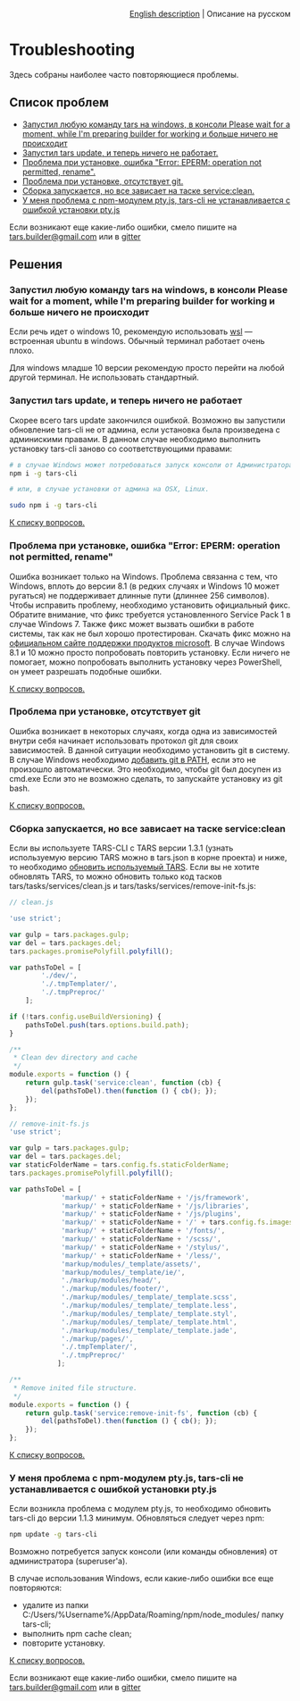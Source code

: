 <p align="right">
<a href="../en/troubleshooting.md">English description</a> | Описание на русском
</p>

# Troubleshooting

Здесь собраны наиболее часто повторяющиеся проблемы.

## Список проблем

* [Запустил любую команду tars на windows, в консоли Please wait for a moment, while I'm preparing builder for working и больше ничего не происходит](#запустил-любую-команду-tars-на-windows-в-консоли-please-wait-for-a-moment-while-im-preparing-builder-for-working-и-больше-ничего-не-происходит)
* [Запустил tars update, и теперь ничего не работает.](#Запустил-tars-update-и-теперь-ничего-не-работает)
* [Проблема при установке, ошибка "Error: EPERM: operation not permitted, rename".](#Проблема-при-установке-ошибка-error-eperm-operation-not-permitted-rename)
* [Проблема при установке, отсутствует git.](#Проблема-при-установке-отсутствует-git)
* [Сборка запускается, но все зависает на таске service:clean.](#Сборка-запускается-но-все-зависает-на-таске-serviceclean)
* [У меня проблема с npm-модулем pty.js, tars-cli не устанавливается с ошибкой установки pty.js](#У-меня-проблема-с-npm-модулем-ptyjs-tars-cli-не-устанавливается-с-ошибкой-установки-ptyjs)

Если возникают еще какие-либо ошибки, смело пишите на [tars.builder@gmail.com](tars.builder@gmail.com) или в [gitter](https://gitter.im/tars/tars-cli?utm_source=badge&utm_medium=badge&utm_campaign=pr-badge&utm_content=body_badge)

## Решения

### Запустил любую команду tars на windows, в консоли Please wait for a moment, while I'm preparing builder for working и больше ничего не происходит

Если речь идет о windows 10, рекомендую использовать [wsl](https://docs.microsoft.com/ru-ru/windows/wsl/install-win10) — встроенная ubuntu в windows. Обычный терминал работает очень плохо.

Для windows младше 10 версии рекомендую просто перейти на любой другой терминал. Не использовать стандартный.

### Запустил tars update, и теперь ничего не работает

Скорее всего tars update закончился ошибкой. Возможно вы запустили обновление tars-cli не от админа, если установка была произведена с админискими правами. В данном случае необходимо выполнить установку tars-cli заново со соответствующими правами:

```bash
# в случае Windows может потребоваться запуск консоли от Администратора
npm i -g tars-cli

# или, в случае установки от админа на OSX, Linux.

sudo npm i -g tars-cli
```

[К списку вопросов.](#Список-проблем)

### Проблема при установке, ошибка "Error: EPERM: operation not permitted, rename"

Ошибка возникает только на Windows. Проблема связанна с тем, что Windows, вплоть до версии 8.1 (в редких случаях и Windows 10 может ругаться) не поддерживает длинные пути (длиннее 256 символов). Чтобы исправить проблему, необходимо установить официальный фикс. Обратите внимание, что фикс требуется установленного Service Pack 1 в случае Windows 7. Также фикс может вызвать ошибки в работе системы, так как не был хорошо протестирован. Скачать фикс можно на [официальном сайте поддержки продуктов microsoft](https://support.microsoft.com/en-us/kb/2891362). В случае Windows 8.1 и 10 можно просто попробовать повторить установку.
Если ничего не помогает, можно попробовать выполнить установку через PowerShell, он умеет разрешать подобные ошибки.

[К списку вопросов.](#Список-проблем)

### Проблема при установке, отсутствует git

Ошибка возникает в некоторых случаях, когда одна из зависимостей внутри себя начинает использовать протокол git для своих зависимостей. В данной ситуации необходимо установить git в систему. В случае Windows необходимо [добавить git в PATH](http://blog.countableset.ch/2012/06/07/adding-git-to-windows-7-path/), если это не произошло автоматически. Это необходимо, чтобы git был досупен из cmd.exe Если это не возможно сделать, то запускайте установку из git bash.

[К списку вопросов.](#Список-проблем)

### Сборка запускается, но все зависает на таске service:clean

Если вы используете TARS-CLI с TARS версии 1.3.1 (узнать используемую версию TARS можно в tars.json в корне проекта) и ниже, то необходимо [обновить используемый TARS](https://github.com/tars/tars/blob/master/docs/ru/update-guide.md).
Если вы не хотите обновлять TARS, то можно обновить только код тасков tars/tasks/services/clean.js и tars/tasks/services/remove-init-fs.js:

```javascript
// clean.js

'use strict';

var gulp = tars.packages.gulp;
var del = tars.packages.del;
tars.packages.promisePolyfill.polyfill();

var pathsToDel = [
        './dev/',
        './.tmpTemplater/',
        './.tmpPreproc/'
    ];

if (!tars.config.useBuildVersioning) {
    pathsToDel.push(tars.options.build.path);
}

/**
 * Clean dev directory and cache
 */
module.exports = function () {
    return gulp.task('service:clean', function (cb) {
        del(pathsToDel).then(function () { cb(); });
    });
};

// remove-init-fs.js
'use strict';

var gulp = tars.packages.gulp;
var del = tars.packages.del;
var staticFolderName = tars.config.fs.staticFolderName;
tars.packages.promisePolyfill.polyfill();

var pathsToDel = [
             'markup/' + staticFolderName + '/js/framework',
             'markup/' + staticFolderName + '/js/libraries',
             'markup/' + staticFolderName + '/js/plugins',
             'markup/' + staticFolderName + '/' + tars.config.fs.imagesFolderName + '/',
             'markup/' + staticFolderName + '/fonts/',
             'markup/' + staticFolderName + '/scss/',
             'markup/' + staticFolderName + '/stylus/',
             'markup/' + staticFolderName + '/less/',
             'markup/modules/_template/assets/',
             'markup/modules/_template/ie/',
             './markup/modules/head/',
             './markup/modules/footer/',
             './markup/modules/_template/_template.scss',
             './markup/modules/_template/_template.less',
             './markup/modules/_template/_template.styl',
             './markup/modules/_template/_template.html',
             './markup/modules/_template/_template.jade',
             './markup/pages/',
             './.tmpTemplater/',
             './.tmpPreproc/'
            ];

/**
 * Remove inited file structure.
 */
module.exports = function () {
    return gulp.task('service:remove-init-fs', function (cb) {
        del(pathsToDel).then(function () { cb(); });
    });
};

```

[К списку вопросов.](#Список-проблем)

### У меня проблема с npm-модулем pty.js, tars-cli не устанавливается с ошибкой установки pty.js

Если возникла проблема с модулем pty.js, то необходимо обновить tars-cli до версии 1.1.3 минимум. Обновляться следует через npm:

```bash
npm update -g tars-cli
```

Возможно потребуется запуск консоли (или команды обновления) от администратора (superuser'а).

В случае использования Windows, если какие-либо ошибки все еще повторяются:
* удалите из папки C:/Users/%Username%/AppData/Roaming/npm/node_modules/ папку tars-cli;
* выполнить npm cache clean;
* повторите установку.

[К списку вопросов.](#Список-проблем)

Если возникают еще какие-либо ошибки, смело пишите на [tars.builder@gmail.com](tars.builder@gmail.com) или в [gitter](https://gitter.im/tars/tars-cli?utm_source=badge&utm_medium=badge&utm_campaign=pr-badge&utm_content=body_badge)
